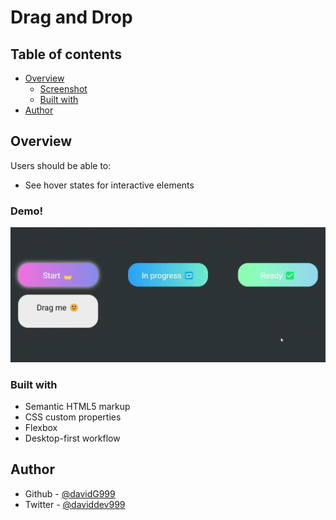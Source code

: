 # Drag and Drop

## Table of contents

- [Overview](#overview)
  - [Screenshot](#screenshot)
  - [Built with](#built-with)
- [Author](#author)

## Overview

Users should be able to:

- See hover states for interactive elements

### Demo!
![Demo](./Demo.gif)


### Built with

- Semantic HTML5 markup
- CSS custom properties
- Flexbox
- Desktop-first workflow

## Author

- Github - [@davidG999](https://www.github.com/davidG999)
- Twitter - [@daviddev999](https://www.twitter.com/daviddev999)

